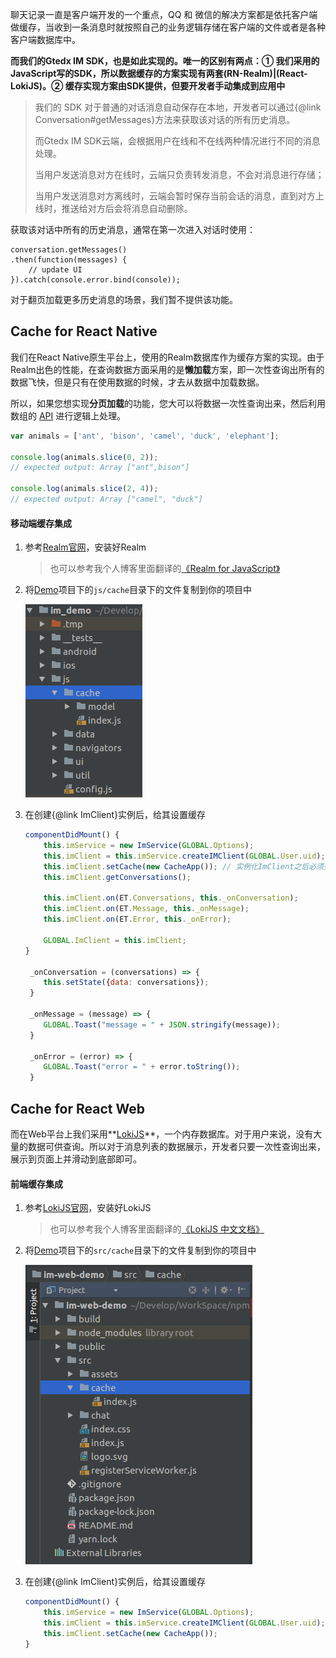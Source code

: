 聊天记录一直是客户端开发的一个重点，QQ 和 微信的解决方案都是依托客户端做缓存，当收到一条消息时就按照自己的业务逻辑存储在客户端的文件或者是各种客户端数据库中。

**而我们的Gtedx IM SDK，也是如此实现的。唯一的区别有两点：① 我们采用的JavaScript写的SDK，所以数据缓存的方案实现有两套(RN-Realm)|(React-LokiJS)。② 缓存实现方案由SDK提供，但要开发者手动集成到应用中**

> 我们的 SDK 对于普通的对话消息自动保存在本地，开发者可以通过{@link Conversation#getMessages}方法来获取该对话的所有历史消息。
>
> 而Gtedx IM SDK云端，会根据用户在线和不在线两种情况进行不同的消息处理。
>
> 当用户发送消息对方在线时，云端只负责转发消息，不会对消息进行存储；
>
> 当用户发送消息对方离线时，云端会暂时保存当前会话的消息，直到对方上线时，推送给对方后会将消息自动删除。



获取该对话中所有的历史消息，通常在第一次进入对话时使用：

```
conversation.getMessages()
.then(function(messages) {
	// update UI
}).catch(console.error.bind(console));
```

对于翻页加载更多历史消息的场景，我们暂不提供该功能。

## Cache for React Native

我们在React Native原生平台上，使用的Realm数据库作为缓存方案的实现。由于Realm出色的性能，在查询数据方面采用的是**懒加载**方案，即一次性查询出所有的数据飞快，但是只有在使用数据的时候，才去从数据中加载数据。

所以，如果您想实现**分页加载**的功能，您大可以将数据一次性查询出来，然后利用数组的 [API](https://developer.mozilla.org/zh-CN/docs/Web/JavaScript/Reference/Global_Objects/Array) 进行逻辑上处理。

```javascript
var animals = ['ant', 'bison', 'camel', 'duck', 'elephant'];

console.log(animals.slice(0, 2));
// expected output: Array ["ant",bison"]

console.log(animals.slice(2, 4));
// expected output: Array ["camel", "duck"]
```
#### 移动端缓存集成

1. 参考[Realm官网](https://realm.io/docs/javascript/latest)，安装好Realm

   > 也可以参考我个人博客里面翻译的[《Realm for JavaScript》](https://blog.lijunbo.com/categories/database/) 

2. 将[Demo](https://gitlab-ce.gtedx.com/npm/im_demo)项目下的`js/cache`目录下的文件复制到你的项目中

   ![cache](https://raw.githubusercontent.com/im-gtedx/Image/master/cache_index.png)

3. 在创建{@link ImClient}实例后，给其设置缓存

   ```javascript
   componentDidMount() {
       this.imService = new ImService(GLOBAL.Options);
       this.imClient = this.imService.createIMClient(GLOBAL.User.uid);
       this.imClient.setCache(new CacheApp()); // 实例化ImClient之后必须先设置缓存
       this.imClient.getConversations();

       this.imClient.on(ET.Conversations, this._onConversation);
       this.imClient.on(ET.Message, this._onMessage);
       this.imClient.on(ET.Error, this._onError);

       GLOBAL.ImClient = this.imClient;
   }

    _onConversation = (conversations) => {
       this.setState({data: conversations});
    }

    _onMessage = (message) => {
       GLOBAL.Toast("message = " + JSON.stringify(message));
    }
      
    _onError = (error) => {
       GLOBAL.Toast("error = " + error.toString());
    }
   ```


## Cache for React Web

而在Web平台上我们采用**[LokiJS](http://lokijs.org/)**，一个内存数据库。对于用户来说，没有大量的数据可供查询。所以对于消息列表的数据展示，开发者只要一次性查询出来，展示到页面上并滑动到底部即可。

#### 前端缓存集成


1. 参考[LokiJS官网](http://lokijs.org/)，安装好LokiJS

   > 也可以参考我个人博客里面翻译的[《LokiJS 中文文档》](https://blog.lijunbo.com/2018/05/03/lokijs_index/) 

2. 将[Demo](https://gitlab-ce.gtedx.com/npm/im-web-demo)项目下的`src/cache`目录下的文件复制到你的项目中

   ![cache](https://raw.githubusercontent.com/im-gtedx/Image/master/cache_web.png)

3. 在创建{@link ImClient}实例后，给其设置缓存

   ```javascript
   componentDidMount() {
       this.imService = new ImService(GLOBAL.Options);
       this.imClient = this.imService.createIMClient(GLOBAL.User.uid);
       this.imClient.setCache(new CacheApp()); 
   }
   ```

